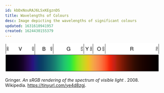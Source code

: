 ```yaml
---
id: kbDxNouRAJ6LSxKEgznDS
title: Wavelengths of Colours
desc: Image depicting the wavelengths of significant colours
updated: 1631610941957
created: 1624430155379
---
```


![Visible spectrum](/assets/images/color-visible-spectrum.svg)
<figcaption>
Gringer. <i>An sRGB rendering of the spectrum of visible light
</i>. 2008. Wikipedia. <a href="https://tinyurl.com/ye4d8zgj">https://tinyurl.com/ye4d8zgj</a>.
</figcaption>
